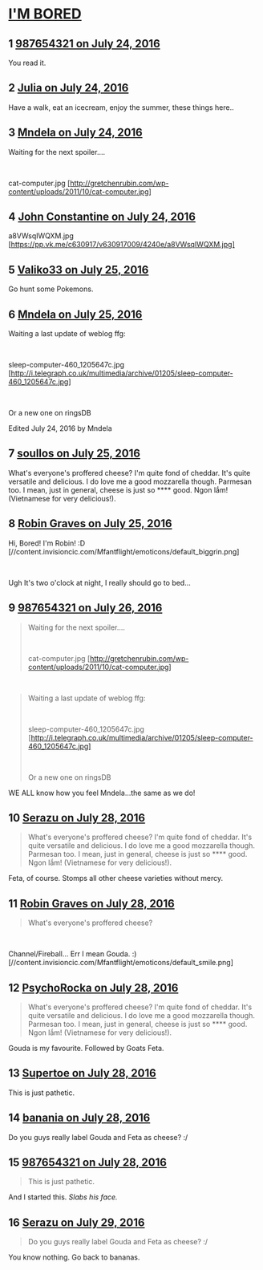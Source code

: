 # [I&#039;M BORED](https://community.fantasyflightgames.com/topic/225711-im-bored/)

## 1 [987654321 on July 24, 2016](https://community.fantasyflightgames.com/topic/225711-im-bored/?do=findComment&comment=2324643)

You read it.

## 2 [Julia on July 24, 2016](https://community.fantasyflightgames.com/topic/225711-im-bored/?do=findComment&comment=2324828)

Have a walk, eat an icecream, enjoy the summer, these things here..

## 3 [Mndela on July 24, 2016](https://community.fantasyflightgames.com/topic/225711-im-bored/?do=findComment&comment=2324860)

Waiting for the next spoiler....

 

cat-computer.jpg [http://gretchenrubin.com/wp-content/uploads/2011/10/cat-computer.jpg]

## 4 [John Constantine on July 24, 2016](https://community.fantasyflightgames.com/topic/225711-im-bored/?do=findComment&comment=2324883)

a8VWsqIWQXM.jpg [https://pp.vk.me/c630917/v630917009/4240e/a8VWsqIWQXM.jpg]

## 5 [Valiko33 on July 25, 2016](https://community.fantasyflightgames.com/topic/225711-im-bored/?do=findComment&comment=2324980)

Go hunt some Pokemons.

## 6 [Mndela on July 25, 2016](https://community.fantasyflightgames.com/topic/225711-im-bored/?do=findComment&comment=2325048)

Waiting a last update of weblog ffg:

 

sleep-computer-460_1205647c.jpg [http://i.telegraph.co.uk/multimedia/archive/01205/sleep-computer-460_1205647c.jpg]

 

Or a new one on ringsDB

Edited July 24, 2016 by Mndela

## 7 [soullos on July 25, 2016](https://community.fantasyflightgames.com/topic/225711-im-bored/?do=findComment&comment=2325051)

What's everyone's proffered cheese? I'm quite fond of cheddar. It's quite versatile and delicious. I do love me a good mozzarella though. Parmesan too. I mean, just in general, cheese is just so **** good. Ngon lắm! (Vietnamese for very delicious!).

## 8 [Robin Graves on July 25, 2016](https://community.fantasyflightgames.com/topic/225711-im-bored/?do=findComment&comment=2325096)

Hi, Bored! I'm Robin! :D [//content.invisioncic.com/Mfantflight/emoticons/default_biggrin.png]

 

Ugh It's two o'clock at night, I really should go to bed...

## 9 [987654321 on July 26, 2016](https://community.fantasyflightgames.com/topic/225711-im-bored/?do=findComment&comment=2327890)

> Waiting for the next spoiler....
> 
>  
> 
> cat-computer.jpg [http://gretchenrubin.com/wp-content/uploads/2011/10/cat-computer.jpg]

  

> Waiting a last update of weblog ffg:
> 
>  
> 
> sleep-computer-460_1205647c.jpg [http://i.telegraph.co.uk/multimedia/archive/01205/sleep-computer-460_1205647c.jpg]
> 
>  
> 
> Or a new one on ringsDB

WE ALL know how you feel Mndela...the same as we do!

## 10 [Serazu on July 28, 2016](https://community.fantasyflightgames.com/topic/225711-im-bored/?do=findComment&comment=2330339)

> What's everyone's proffered cheese? I'm quite fond of cheddar. It's quite versatile and delicious. I do love me a good mozzarella though. Parmesan too. I mean, just in general, cheese is just so **** good. Ngon lắm! (Vietnamese for very delicious!).

Feta, of course. Stomps all other cheese varieties without mercy.

## 11 [Robin Graves on July 28, 2016](https://community.fantasyflightgames.com/topic/225711-im-bored/?do=findComment&comment=2330343)

> What's everyone's proffered cheese?

 

Channel/Fireball... Err I mean Gouda. :) [//content.invisioncic.com/Mfantflight/emoticons/default_smile.png]

## 12 [PsychoRocka on July 28, 2016](https://community.fantasyflightgames.com/topic/225711-im-bored/?do=findComment&comment=2330355)

> What's everyone's proffered cheese? I'm quite fond of cheddar. It's quite versatile and delicious. I do love me a good mozzarella though. Parmesan too. I mean, just in general, cheese is just so **** good. Ngon lắm! (Vietnamese for very delicious!).

Gouda is my favourite. Followed by Goats Feta.

## 13 [Supertoe on July 28, 2016](https://community.fantasyflightgames.com/topic/225711-im-bored/?do=findComment&comment=2331703)

This is just pathetic.

## 14 [banania on July 28, 2016](https://community.fantasyflightgames.com/topic/225711-im-bored/?do=findComment&comment=2331727)

Do you guys really label Gouda and Feta as cheese? :/

## 15 [987654321 on July 28, 2016](https://community.fantasyflightgames.com/topic/225711-im-bored/?do=findComment&comment=2331867)

> This is just pathetic.

And I started this. *Slabs his face.*

## 16 [Serazu on July 29, 2016](https://community.fantasyflightgames.com/topic/225711-im-bored/?do=findComment&comment=2332360)

> Do you guys really label Gouda and Feta as cheese? :/

You know nothing. Go back to bananas.

